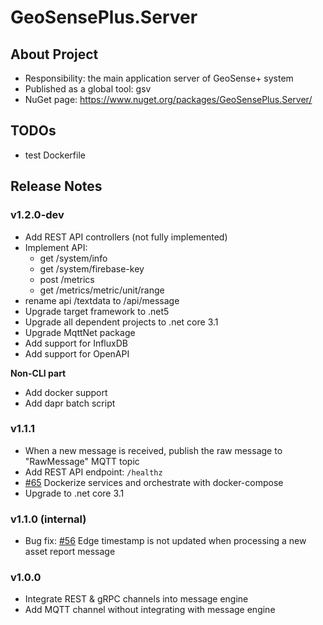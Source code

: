 # GeoSensePlus.Server

## About Project

- Responsibility: the main application server of GeoSense+ system
- Published as a global tool: gsv
- NuGet page: https://www.nuget.org/packages/GeoSensePlus.Server/

## TODOs

- test Dockerfile

## Release Notes

### v1.2.0-dev

- Add REST API controllers (not fully implemented)
- Implement API: 
  - get /system/info
  - get /system/firebase-key
  - post /metrics
  - get /metrics/metric/unit/range
- rename api /textdata to /api/message
- Upgrade target framework to .net5
- Upgrade all dependent projects to .net core 3.1
- Upgrade MqttNet package
- Add support for InfluxDB
- Add support for OpenAPI

**Non-CLI part**

- Add docker support
- Add dapr batch script

### v1.1.1

- When a new message is received, publish the raw message to "RawMessage" MQTT topic
- Add REST API endpoint: `/healthz`
- [#65](https://gitlab.com/outdoor-asset-tracking-solution/app-front-end/issues/65) Dockerize services and orchestrate with docker-compose
- Upgrade to .net core 3.1

### v1.1.0 (internal)

- Bug fix: [#56](https://gitlab.com/outdoor-asset-tracking-solution/app-front-end/issues/56) Edge timestamp is not updated when processing a new asset report message

### v1.0.0

- Integrate REST & gRPC channels into message engine
- Add MQTT channel without integrating with message engine
